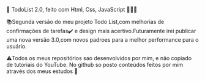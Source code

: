 📝 TodoList 2.0, feito com Html, Css, JavaScript 👩🏿‍💻

📚Segunda versão do meu projeto Todo List,com melhorias de confirmações de tarefas✔️ e design mais
acertivo.Futuramente irei publicar uma nova versão 3.0,com novos padroes para a melhor performance para
o usuário.

⚠️Todos os meus repositórios sao desenvolvidos por mim, e não copiado de tutoriais do YouTube.
No github so posto conteúdos feitos por mim através dos meus estudos 📖
